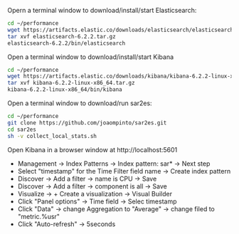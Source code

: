 
Opern a terminal window to download/install/start Elasticsearch:
```sh
cd ~/performance
wget https://artifacts.elastic.co/downloads/elasticsearch/elasticsearch-6.2.2.tar.gz
tar xvf elasticsearch-6.2.2.tar.gz
elasticsearch-6.2.2/bin/elasticsearch
```

Open a terminal window to download/install/start Kibana
```sh
cd ~/performance
wget https://artifacts.elastic.co/downloads/kibana/kibana-6.2.2-linux-x86_64.tar.gz
tar xvf kibana-6.2.2-linux-x86_64.tar.gz
kibana-6.2.2-linux-x86_64/bin/kibana
```

Open a terminal window to download/run sar2es:
```bash
cd ~/performance
git clone https://github.com/joaompinto/sar2es.git
cd sar2es
sh -v collect_local_stats.sh
```

Open Kibana in a browser window at http://localhost:5601

- Management -> Index Patterns -> Index pattern: sar* -> Next step
- Select "timestamp" for the Time Filter field name -> Create index pattern
- Discover -> Add a filter -> name is CPU -> Save
- Discover -> Add a filter -> component is all -> Save
- Visualize -> + Create a visualization -> Visual Builder
- Click "Panel options" -> Time field -> Selec timestamp
- Click "Data" -> change Aggregation to "Average" -> change filed to "metric.%usr"
- Click "Auto-refresh" -> 5seconds


